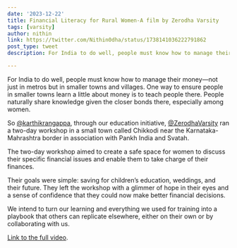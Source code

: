 ```yaml
---
date: '2023-12-22'
title: Financial Literacy for Rural Women-A film by Zerodha Varsity
tags: [varsity]
author: nithin
link: https://twitter.com/Nithin0dha/status/1738141036222791862
post_type: tweet
description: For India to do well, people must know how to manage their money—not just in metros but in smaller towns and villages...

---
```


For India to do well, people must know how to manage their money—not just in metros but in smaller towns and villages. One way to ensure people in smaller towns learn a little about money is to teach people there. People naturally share knowledge given the closer bonds there, especially among women.

So [@karthikrangappa](https://twitter.com/karthikrangappa), through our education initiative, [@ZerodhaVarsity](https://twitter.com/zerodhavarsity) ran a two-day workshop in a small town called Chikkodi near the Karnataka-Mahrashtra border in association with Pankh India and Svatah.

The two-day workshop aimed to create a safe space for women to discuss their specific financial issues and enable them to take charge of their finances.

Their goals were simple: saving for children’s education, weddings, and their future. They left the workshop with a glimmer of hope in their eyes and a sense of confidence that they could now make better financial decisions.

We intend to turn our learning and everything we used for training into a playbook that others can replicate elsewhere, either on their own or by collaborating with us.

[Link to the full video](https://www.youtube.com/watch?v=Wsy5CWOL3yE).
